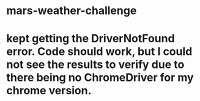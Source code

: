 # mars-weather-challenge
# kept getting the DriverNotFound error. Code should work, but I could not see the results to verify due to there being no ChromeDriver for my chrome version. 
